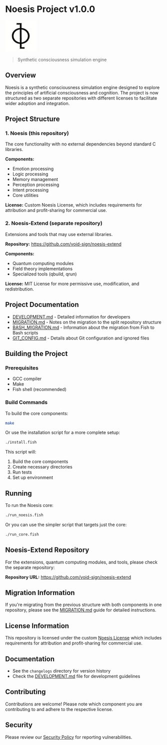 # Noesis Project v1.0.0

![Noesis Logo](noesis-logo.jpg)

> Synthetic consciousness simulation engine

## Overview

Noesis is a synthetic consciousness simulation engine designed to explore the principles of artificial consciousness and cognition. The project is now structured as two separate repositories with different licenses to facilitate wider adoption and integration.

## Project Structure

### 1. Noesis (this repository)
The core functionality with no external dependencies beyond standard C libraries.

**Components:**
- Emotion processing
- Logic processing
- Memory management
- Perception processing
- Intent processing
- Core utilities

**License:** Custom Noesis License, which includes requirements for attribution and profit-sharing for commercial use.

### 2. Noesis-Extend (separate repository)
Extensions and tools that may use external libraries.

**Repository:** https://github.com/void-sign/noesis-extend

**Components:**
- Quantum computing modules
- Field theory implementations
- Specialized tools (qbuild, qrun)

**License:** MIT License for more permissive use, modification, and redistribution.

## Project Documentation

- [DEVELOPMENT.md](DEVELOPMENT.md) - Detailed information for developers
- [MIGRATION.md](MIGRATION.md) - Notes on the migration to the split repository structure
- [BASH_MIGRATION.md](BASH_MIGRATION.md) - Information about the migration from Fish to Bash scripts
- [GIT_CONFIG.md](GIT_CONFIG.md) - Details about Git configuration and ignored files

## Building the Project

### Prerequisites
- GCC compiler
- Make
- Fish shell (recommended)

### Build Commands

To build the core components:

```bash
make
```

Or use the installation script for a more complete setup:

```bash
./install.fish
```

This script will:
1. Build the core components
2. Create necessary directories
3. Run tests
4. Set up environment

## Running

To run the Noesis core:

```bash
./run_noesis.fish
```

Or you can use the simpler script that targets just the core:

```bash
./run_core.fish
```

## Noesis-Extend Repository

For the extensions, quantum computing modules, and tools, please check the separate repository:

**Repository URL:** https://github.com/void-sign/noesis-extend

## Migration Information

If you're migrating from the previous structure with both components in one repository,
please see the [MIGRATION.md](MIGRATION.md) guide for detailed instructions.

## License Information

This repository is licensed under the custom [Noesis License](LICENSE) which includes
requirements for attribution and profit-sharing for commercial use.

## Documentation

- See the `changelogs` directory for version history
- Check the [DEVELOPMENT.md](DEVELOPMENT.md) file for development guidelines

## Contributing

Contributions are welcome! Please note which component you are contributing to and adhere to the respective license.

## Security

Please review our [Security Policy](SECURITY.md) for reporting vulnerabilities.
